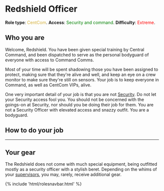 # Redshield Officer
**Role type**: <font color= "#D4AF37">CentCom</font>. **Access**: <font color="green">Security and command</font>. **Difficulty**: <font color="Red">Extreme</font>.




## Who you are

Welcome, Redshield. You have been given special training by Central Command, and been dispatched to serve as the personal bodyguard of everyone with access to Command Comms.


Most of your time will be spent shadowing those you have been assigned to protect, making sure that they're alive and well, and keep an eye on a crew monitor to make sure they're still on sensors. Your job is to keep everyone in Command, as well as CentCom VIPs, alive.


One very important detail of your job is that you are not [Security](Security-Officer.md). Do not let your Security access fool you. You should not be concerned with the goings-on at Security, nor should you be doing their job for them. You are not a Security Officer with elevated access and snazzy outfit. You are a bodyguard.



## How to do your job

---

## Your gear

The Redshield does not come with much special equipment, being outfitted mostly as a security officer with a stylish beret. Depending on the whims of your [supervisors](Admin.md), you may, rarely, receive additional gear.

  <div class="container-fluid wm-page-content">
{% include 'html/rolesnavbar.html' %}
</div>
